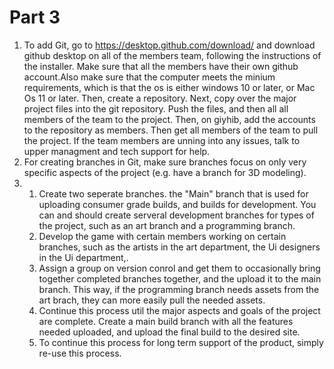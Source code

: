 # Part 3

1. To add Git, go to https://desktop.github.com/download/ and download github desktop on all of the members team, following the instructions of the installer. Make sure that all the members have their own github account.Also make sure that the computer meets the minium requirements, which is that the os is either windows 10 or later, or Mac Os 11 or later.  Then, create a repository. Next, copy over the major project files into the git repository. Push the files, and then all all members of the team to the project. Then, on giyhib, add the accounts to the repository as members. Then get all members of the team to pull the project. If the team members are unning into any issues, talk to upper managment and tech support for help.
2. For creating branches in Git, make sure branches focus on only very specific aspects of the project (e.g. have a branch for 3D modeling).
3. 
	1. Create two seperate branches. the "Main" branch that is used for uploading consumer grade builds, and  builds for development. You can and should create serveral development branches for types of the project, such as an art branch and a programming branch.
	2. Develop the game with certain members working on certain branches, such as the artists in the art department, the Ui designers in the Ui department,. 
	3. Assign a group on version conrol and get them to occasionally bring together completed branches together, and the upload it to the main branch. This way, if the programming branch needs assets from the art brach, they can more easily pull the needed assets.
	4. Continue this process util the major aspects and goals of the project are complete. Create a main build branch with all the features needed uploaded, and upload the final build to the desired site. 
	5. To continue this process for long term support of the product, simply re-use this process.